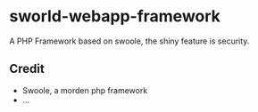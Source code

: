 # sworld-webapp-framework
A PHP Framework based on swoole, the shiny feature is security.

## Credit
 - Swoole, a morden php framework
 - ...
